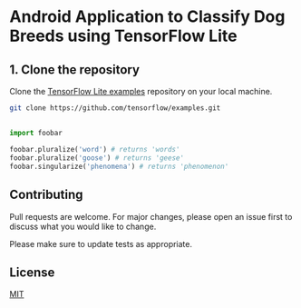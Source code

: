 # Android Application to Classify Dog Breeds using TensorFlow Lite

## 1. Clone the repository
Clone the [TensorFlow Lite examples](https://github.com/tensorflow/examples.git) repository on your local machine.

```bash
git clone https://github.com/tensorflow/examples.git
```

## 

```python
import foobar

foobar.pluralize('word') # returns 'words'
foobar.pluralize('goose') # returns 'geese'
foobar.singularize('phenomena') # returns 'phenomenon'
```

## Contributing
Pull requests are welcome. For major changes, please open an issue first to discuss what you would like to change.

Please make sure to update tests as appropriate.

## License
[MIT](https://choosealicense.com/licenses/mit/)
